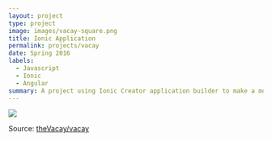 ```yaml
---
layout: project
type: project
image: images/vacay-square.png
title: Ionic Application
permalink: projects/vacay
date: Spring 2016
labels:
  - Javascript
  - Ionic
  - Angular
summary: A project using Ionic Creator application builder to make a mobile friendly application for the web.
---
```


<img class="ui medium right floated rounded image" src="../images/vacay-home-page.png">


 
Source: <a href="https://github.com/theVacay/vacay"><i class="large github icon"></i>theVacay/vacay</a>
